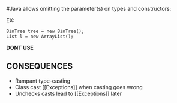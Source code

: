 #Java  allows omitting the parameter(s) on types and constructors:

EX: 
```
BinTree tree = new BinTree();
List l = new ArrayList();
```

**DONT USE**

## CONSEQUENCES
- Rampant type-casting
- Class cast [[Exceptions]] when casting goes wrong
- Unchecks casts lead to [[Exceptions]] later